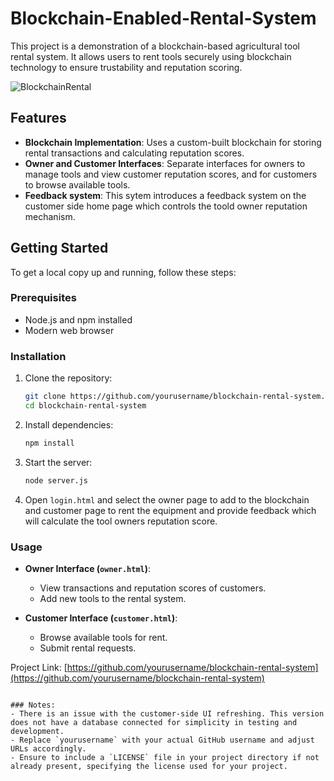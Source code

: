 # Blockchain-Enabled-Rental-System

This project is a demonstration of a blockchain-based agricultural tool rental system. It allows users to rent tools securely using blockchain technology to ensure trustability and reputation scoring.

![BlockchainRental](https://github.com/user-attachments/assets/13779bf6-8f0d-464c-a6de-9f59dc01bf96)

## Features

- **Blockchain Implementation**: Uses a custom-built blockchain for storing rental transactions and calculating reputation scores.
- **Owner and Customer Interfaces**: Separate interfaces for owners to manage tools and view customer reputation scores, and for customers to browse available tools.
- **Feedback system**: This sytem introduces a feedback system on the customer side home page which controls the toold owner reputation mechanism. 

## Getting Started

To get a local copy up and running, follow these steps:

### Prerequisites

- Node.js and npm installed
- Modern web browser


### Installation

1. Clone the repository:
   ```sh
   git clone https://github.com/yourusername/blockchain-rental-system.git
   cd blockchain-rental-system
   ```

2. Install dependencies:
   ```sh
   npm install
   ```

3. Start the server:
   ```sh
   node server.js
   ```
4. Open `login.html` and select the owner page to add to the blockchain and customer page to rent the equipment and provide feedback which will calculate the tool owners reputation score.

### Usage

- **Owner Interface (`owner.html`)**:
  - View transactions and reputation scores of customers.
  - Add new tools to the rental system.
  
- **Customer Interface (`customer.html`)**:
  - Browse available tools for rent.
  - Submit rental requests.

Project Link: [https://github.com/yourusername/blockchain-rental-system](https://github.com/yourusername/blockchain-rental-system)
```

### Notes:
- There is an issue with the customer-side UI refreshing. This version does not have a database connected for simplicity in testing and development.
- Replace `yourusername` with your actual GitHub username and adjust URLs accordingly.
- Ensure to include a `LICENSE` file in your project directory if not already present, specifying the license used for your project.

